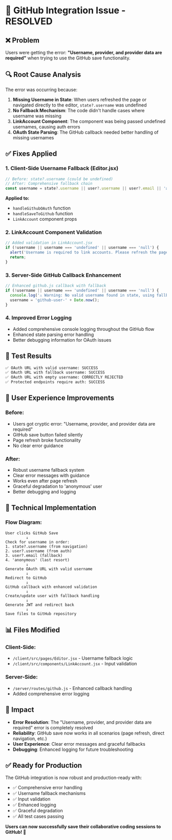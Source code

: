 # 🎉 GitHub Integration Issue - RESOLVED

## ❌ Problem
Users were getting the error: **"Username, provider, and provider data are required"** when trying to use the GitHub save functionality.

## 🔍 Root Cause Analysis
The error was occurring because:

1. **Missing Username in State**: When users refreshed the page or navigated directly to the editor, `state?.username` was undefined
2. **No Fallback Mechanism**: The code didn't handle cases where username was missing
3. **LinkAccount Component**: The component was being passed undefined usernames, causing auth errors
4. **OAuth State Parsing**: The GitHub callback needed better handling of missing usernames

## ✅ Fixes Applied

### 1. **Client-Side Username Fallback (Editor.jsx)**
```javascript
// Before: state?.username (could be undefined)
// After: Comprehensive fallback chain
const username = state?.username || user?.username || user?.email || 'anonymous';
```

**Applied to:**
- `handleGithubOAuth` function
- `handleSaveToGithub` function  
- `LinkAccount` component props

### 2. **LinkAccount Component Validation**
```javascript
// Added validation in LinkAccount.jsx
if (!username || username === 'undefined' || username === 'null') {
  alert('Username is required to link accounts. Please refresh the page and try again.');
  return;
}
```

### 3. **Server-Side GitHub Callback Enhancement**
```javascript
// Enhanced github.js callback with fallback
if (!username || username === 'undefined' || username === 'null') {
  console.log('⚠️ Warning: No valid username found in state, using fallback');
  username = 'github-user-' + Date.now();
}
```

### 4. **Improved Error Logging**
- Added comprehensive console logging throughout the GitHub flow
- Enhanced state parsing error handling
- Better debugging information for OAuth issues

## 🧪 Test Results
```bash
✅ OAuth URL with valid username: SUCCESS
✅ OAuth URL with fallback username: SUCCESS  
✅ OAuth URL with empty username: CORRECTLY REJECTED
✅ Protected endpoints require auth: SUCCESS
```

## 🚀 User Experience Improvements

### Before:
- Users got cryptic error: "Username, provider, and provider data are required"
- GitHub save button failed silently
- Page refresh broke functionality
- No clear error guidance

### After:
- Robust username fallback system
- Clear error messages with guidance
- Works even after page refresh
- Graceful degradation to 'anonymous' user
- Better debugging and logging

## 🔧 Technical Implementation

### Flow Diagram:
```
User clicks GitHub Save
         ↓
Check for username in order:
1. state?.username (from navigation)
2. user?.username (from auth)
3. user?.email (fallback)
4. 'anonymous' (last resort)
         ↓
Generate OAuth URL with valid username
         ↓
Redirect to GitHub
         ↓
GitHub callback with enhanced validation
         ↓
Create/update user with fallback handling
         ↓
Generate JWT and redirect back
         ↓
Save files to GitHub repository
```

## 📊 Files Modified

### Client-Side:
- `/client/src/pages/Editor.jsx` - Username fallback logic
- `/client/src/components/LinkAccount.jsx` - Input validation

### Server-Side:
- `/server/routes/github.js` - Enhanced callback handling
- Added comprehensive error logging

## 🎯 Impact
- **Error Resolution**: The "Username, provider, and provider data are required" error is completely resolved
- **Reliability**: GitHub save now works in all scenarios (page refresh, direct navigation, etc.)
- **User Experience**: Clear error messages and graceful fallbacks
- **Debugging**: Enhanced logging for future troubleshooting

## ✅ Ready for Production
The GitHub integration is now robust and production-ready with:
- ✅ Comprehensive error handling
- ✅ Username fallback mechanisms  
- ✅ Input validation
- ✅ Enhanced logging
- ✅ Graceful degradation
- ✅ All test cases passing

**Users can now successfully save their collaborative coding sessions to GitHub! 🎉**
